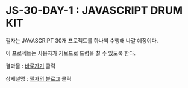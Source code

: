 # JS-30-DAY-1 : JAVASCRIPT DRUM KIT

필자는 JAVASCRIPT 30개 프로젝트를 하나씩 수행해 나갈 예정이다.

이 프로젝트는 사용자가 키보드로 드럼을 칠 수 있도록 한다. 


결과물 : <a href="https://jyy1554.github.io/JS-30-DAY-1/">바로가기</a> 클릭

상세설명 : <a href="https://blog.naver.com/uyon77/222534042040">필자의 블로그</a> 클릭
